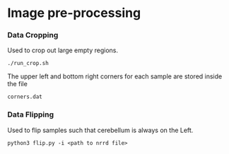 # Image pre-processing

### Data Cropping

Used to crop out large empty regions.
```
./run_crop.sh
```
The upper left and bottom right corners for each sample are stored inside the file
```
corners.dat
```


### Data Flipping

Used to flip samples such that cerebellum is always on the Left.
```
python3 flip.py -i <path to nrrd file>
```


